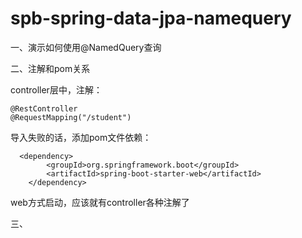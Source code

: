 # spb-spring-data-jpa-namequery

一、演示如何使用@NamedQuery查询

二、注解和pom关系

controller层中，注解：

    @RestController
    @RequestMapping("/student")

导入失败的话，添加pom文件依赖：

      <dependency>
			<groupId>org.springframework.boot</groupId>
			<artifactId>spring-boot-starter-web</artifactId>
		</dependency>

web方式启动，应该就有controller各种注解了

三、
